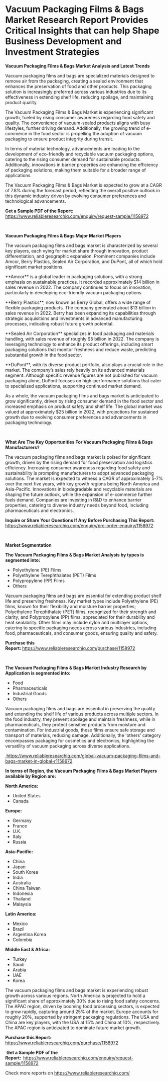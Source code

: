 <p><h1>Vacuum Packaging Films & Bags Market Research Report Provides Critical Insights that can help Shape Business Development and Investment Strategies</h1></p><p><strong>Vacuum Packaging Films & Bags Market Analysis and Latest Trends</strong></p>
<p><p>Vacuum packaging films and bags are specialized materials designed to remove air from the packaging, creating a sealed environment that enhances the preservation of food and other products. This packaging solution is increasingly preferred across various industries due to its effectiveness in extending shelf life, reducing spoilage, and maintaining product quality.</p><p>The Vacuum Packaging Films & Bags Market is experiencing significant growth, fueled by rising consumer awareness regarding food safety and quality. The convenience of vacuum-sealed products aligns with busy lifestyles, further driving demand. Additionally, the growing trend of e-commerce in the food sector is propelling the adoption of vacuum packaging to ensure product integrity during transit.</p><p>In terms of material technology, advancements are leading to the development of eco-friendly and recyclable vacuum packaging options, catering to the rising consumer demand for sustainable products. Additionally, innovations in barrier properties are enhancing the efficiency of packaging solutions, making them suitable for a broader range of applications. </p><p>The Vacuum Packaging Films & Bags Market is expected to grow at a CAGR of 7.8% during the forecast period, reflecting the overall positive outlook in this dynamic industry driven by evolving consumer preferences and technological advancements.</p></p>
<p><strong>Get a Sample PDF of the Report:&nbsp;</strong> <a href="https://www.reliableresearchiq.com/enquiry/request-sample/1158972?utm_campaign=2761&utm_medium=2&utm_source=Github&utm_content=ia&utm_term=22032025&utm_id=vacuum-packaging-films-bags">https://www.reliableresearchiq.com/enquiry/request-sample/1158972</a></p>
<p>&nbsp;</p>
<p><strong>Vacuum Packaging Films & Bags Major Market Players</strong></p>
<p><p>The vacuum packaging films and bags market is characterized by several key players, each vying for market share through innovation, product differentiation, and geographic expansion. Prominent companies include Amcor, Berry Plastics, Sealed Air Corporation, and DuPont, all of which hold significant market positions.</p><p>**Amcor** is a global leader in packaging solutions, with a strong emphasis on sustainable practices. It recorded approximately $14 billion in sales revenue in 2022. The company continues to focus on innovation, particularly in developing eco-friendly vacuum packaging options.</p><p>**Berry Plastics**, now known as Berry Global, offers a wide range of flexible packaging products. The company generated about $13 billion in sales revenue in 2022. Berry has been expanding its capabilities through strategic acquisitions and investments in advanced manufacturing processes, indicating robust future growth potential.</p><p>**Sealed Air Corporation** specializes in food packaging and materials handling, with sales revenue of roughly $5 billion in 2022. The company is leveraging technology to enhance its product offerings, including smart packaging solutions that monitor freshness and reduce waste, predicting substantial growth in the food sector.</p><p>**DuPont**, with its diverse product portfolio, also plays a crucial role in the market. The company’s sales rely heavily on its advanced materials segment. Although specific revenue figures are not published for vacuum packaging alone, DuPont focuses on high-performance solutions that cater to specialized applications, supporting continued market demand.</p><p>As a whole, the vacuum packaging films and bags market is anticipated to grow significantly, driven by rising consumer demand in the food sector and increased emphasis on product safety and shelf life. The global market was valued at approximately $25 billion in 2022, with projections for sustained growth due to evolving consumer preferences and advancements in packaging technology.</p></p>
<p>&nbsp;</p>
<p><strong>What Are The Key Opportunities For Vacuum Packaging Films & Bags Manufacturers?</strong></p>
<p><p>The vacuum packaging films and bags market is poised for significant growth, driven by the rising demand for food preservation and logistics efficiency. Increasing consumer awareness regarding food safety and sustainability is prompting manufacturers to adopt advanced packaging solutions. The market is expected to witness a CAGR of approximately 5-7% over the next five years, with key growth regions being North America and Asia-Pacific. Innovations in biodegradable and recyclable materials are shaping the future outlook, while the expansion of e-commerce further fuels demand. Companies are investing in R&D to enhance barrier properties, catering to diverse industry needs beyond food, including pharmaceuticals and electronics.</p></p>
<p><strong>Inquire or Share Your Questions If Any Before Purchasing This Report:</strong> <a href="https://www.reliableresearchiq.com/enquiry/pre-order-enquiry/1158972?utm_campaign=2761&utm_medium=2&utm_source=Github&utm_content=ia&utm_term=22032025&utm_id=vacuum-packaging-films-bags">https://www.reliableresearchiq.com/enquiry/pre-order-enquiry/1158972</a></p>
<p>&nbsp;</p>
<p><strong>Market Segmentation</strong></p>
<p><strong>The Vacuum Packaging Films & Bags Market Analysis by types is segmented into:</strong></p>
<p><ul><li>Polyethylene (PE) Films</li><li>Polyethylene Terephthalates (PET) Films</li><li>Polypropylene (PP) Films</li><li>Others</li></ul></p>
<p><p>Vacuum packaging films and bags are essential for extending product shelf life and preserving freshness. Key market types include Polyethylene (PE) films, known for their flexibility and moisture barrier properties; Polyethylene Terephthalate (PET) films, recognized for their strength and clarity; and Polypropylene (PP) films, appreciated for their durability and heat sealability. Other films may include nylon and multilayer options, catering to specific packaging needs across various industries, including food, pharmaceuticals, and consumer goods, ensuring quality and safety.</p></p>
<p><strong>Purchase this Report:&nbsp;</strong><a href="https://www.reliableresearchiq.com/purchase/1158972?utm_campaign=2761&utm_medium=2&utm_source=Github&utm_content=ia&utm_term=22032025&utm_id=vacuum-packaging-films-bags">https://www.reliableresearchiq.com/purchase/1158972</a></p>
<p>&nbsp;</p>
<p><strong>The Vacuum Packaging Films & Bags Market Industry Research by Application is segmented into:</strong></p>
<p><ul><li>Food</li><li>Pharmaceuticals</li><li>Industrial Goods</li><li>Others</li></ul></p>
<p><p>Vacuum packaging films and bags are essential in preserving the quality and extending the shelf life of various products across multiple sectors. In the food industry, they prevent spoilage and maintain freshness, while in pharmaceuticals, they protect sensitive products from moisture and contamination. For industrial goods, these films ensure safe storage and transport of materials, reducing damage. Additionally, the 'others' category encompasses packaging for cosmetics and electronics, highlighting the versatility of vacuum packaging across diverse applications.</p></p>
<p><a href="https://www.reliableresearchiq.com/global-vacuum-packaging-films-and-bags-market-in-global-r1158972?utm_campaign=2761&utm_medium=2&utm_source=Github&utm_content=ia&utm_term=22032025&utm_id=vacuum-packaging-films-bags">&nbsp;https://www.reliableresearchiq.com/global-vacuum-packaging-films-and-bags-market-in-global-r1158972</a></p>
<p><strong>In terms of Region, the Vacuum Packaging Films & Bags Market Players available by Region are:</strong></p>
<p>
    <p> <strong> North America: </strong>
        <ul>
            <li>United States</li>
            <li>Canada</li>
        </ul>
        </p> 
    <p> <strong> Europe: </strong>
        <ul>
            <li>Germany</li>
            <li>France</li>
            <li>U.K.</li>
            <li>Italy</li>
            <li>Russia</li>
        </ul>
        </p> 
    <p> <strong> Asia-Pacific: </strong>
        <ul>
            <li>China</li>
            <li>Japan</li>
            <li>South Korea</li>
            <li>India</li>
            <li>Australia</li>
            <li>China Taiwan</li>
            <li>Indonesia</li>
            <li>Thailand</li>
            <li>Malaysia</li>
        </ul>
        </p> 
    <p> <strong> Latin America: </strong>
        <ul>
            <li>Mexico</li>
            <li>Brazil</li>
            <li>Argentina Korea</li>
            <li>Colombia</li>
        </ul>
        </p> 
    <p> <strong> Middle East & Africa: </strong>
        <ul>
            <li>Turkey</li>
            <li>Saudi</li>
            <li>Arabia</li>
            <li>UAE</li>
            <li>Korea</li>
        </ul>
    </p>
    </p>
<p><p>The vacuum packaging films and bags market is experiencing robust growth across various regions. North America is projected to hold a significant share of approximately 30% due to rising food safety concerns. The APAC region, driven by booming food processing sectors, is expected to grow rapidly, capturing around 25% of the market. Europe accounts for roughly 20%, supported by stringent packaging regulations. The USA and China are key players, with the USA at 15% and China at 10%, respectively. The APAC region is anticipated to dominate future market growth.</p></p>
<p><strong>Purchase this Report: </strong><a href="https://www.reliableresearchiq.com/purchase/1158972?utm_campaign=2761&utm_medium=2&utm_source=Github&utm_content=ia&utm_term=22032025&utm_id=vacuum-packaging-films-bags">https://www.reliableresearchiq.com/purchase/1158972</a></p>
<p>&nbsp;<strong>Get a Sample PDF of the Report:&nbsp;&nbsp;</strong><a href="https://www.reliableresearchiq.com/enquiry/request-sample/1158972?utm_campaign=2761&utm_medium=2&utm_source=Github&utm_content=ia&utm_term=22032025&utm_id=vacuum-packaging-films-bags">https://www.reliableresearchiq.com/enquiry/request-sample/1158972</a></p>
<p><strong></strong></p>
<p>Check more reports on <a href="https://www.reliableresearchiq.com/?utm_campaign=2761&utm_medium=2&utm_source=Github&utm_content=ia&utm_term=22032025&utm_id=vacuum-packaging-films-bags">https://www.reliableresearchiq.com/</a></p>